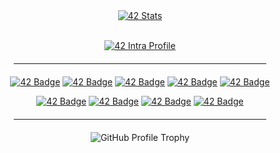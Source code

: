 <div align="center">

  <!-- Statistiques 42 -->
  <a href="https://github.com/oakoudad/badge42">
    <img src="https://badge.mediaplus.ma/colorfulwaves/doley?1337Badge=off&UM6P=off" alt="42 Stats" />
  </a>

  <!-- Profil Intra -->
  <a href="https://profile.intra.42.fr/users/doley"><br/>
    <img src="https://img.shields.io/badge/Intra-doley-dark_green?&logo=42&logoColor=white" alt="42 Intra Profile" />
  </a>

  <hr style="width:80%; margin: 20px 0;">

  <!-- Badges des projets -->
<p>

<a href="https://github.com/doooriian/Libft">![42 Badge](https://github.com/doooriian/42-Badges/blob/main/badges/libftm.png)</a>
<a href="https://github.com/doooriian/Ft_printf">![42 Badge](https://github.com/doooriian/42-Badges/blob/main/badges/ft_printfe.png)</a>
<a href="https://github.com/doooriian/Get_next_line">![42 Badge](https://github.com/doooriian/42-Badges/blob/main/badges/get_next_linem.png)</a>
<a href="https://github.com/doooriian/Push_swap">![42 Badge](https://github.com/doooriian/42-Badges/blob/main/badges/push_swapm.png)</a>
<a href="https://github.com/doooriian/Minitalk">![42 Badge](https://github.com/doooriian/42-Badges/blob/main/badges/minitalkm.png)</a>

</p>

<p>

<a href="https://github.com/doooriian/So_long">![42 Badge](https://github.com/doooriian/42-Badges/blob/main/badges/so_longm.png)</a>
<a href="https://github.com/doooriian/Philosophers">![42 Badge](https://github.com/doooriian/42-Badges/blob/main/badges/philosopherse.png)</a>
<a href="https://github.com/doooriian/Minishell">![42 Badge](https://github.com/doooriian/42-Badges/blob/main/badges/minishelle.png)</a>
<a href="https://github.com/doooriian/Cub3d">![42 Badge](https://github.com/doooriian/42-Badges/blob/main/badges/cub3dm.png)</a>

  <hr style="width:80%; margin: 20px 0;">

  <!-- Trophy GitHub -->
  <img src="https://github-profile-trophy.vercel.app/?username=doooriian&theme=radical&no-frame=false&no-bg=false&margin-w=4" alt="GitHub Profile Trophy" />

</div>
